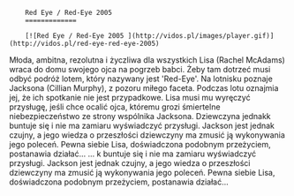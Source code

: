 
        Red Eye / Red-Eye 2005 
        =============
        
        [![Red Eye / Red-Eye 2005 ](http://vidos.pl/images/player.gif)](http://vidos.pl/red-eye-red-eye-2005)
        
        
 Młoda, ambitna, rezolutna i życzliwa dla wszystkich Lisa (Rachel McAdams) wraca do domu swojego ojca na pogrzeb babci. Żeby tam dotrzeć musi odbyć podróż lotem, który nazywany jest 'Red-Eye'. Na lotnisku poznaje Jacksona (Cillian Murphy), z pozoru miłego faceta. Podczas lotu oznajmia jej, że ich spotkanie nie jest przypadkowe. Lisa musi mu wyręczyć przysługę, jeśli chce ocalić ojca, któremu grozi śmiertelne niebezpieczeństwo ze strony wspólnika Jacksona. Dziewczyna jednakk buntuje się i nie ma zamiaru wyświadczyć przysługi. Jackson jest jednak czujny, a jego wiedza o przeszłości dziewczyny ma zmusić ją wykonywania jego poleceń. Pewna siebie Lisa, doświadczona podobnym przeżyciem, postanawia działać...  ... k buntuje się i nie ma zamiaru wyświadczyć przysługi. Jackson jest jednak czujny, a jego wiedza o przeszłości dziewczyny ma zmusić ją wykonywania jego poleceń. Pewna siebie Lisa, doświadczona podobnym przeżyciem, postanawia działać...
    